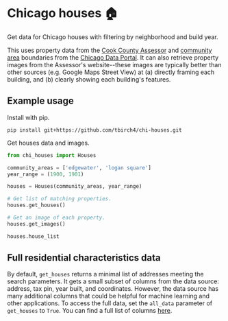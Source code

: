 # Chicago houses 🏠

Get data for Chicago houses with filtering by neighborhood and build year.

This uses property data from the [Cook County Assessor](https://datacatalog.cookcountyil.gov/Property-Taxation/Assessor-Archived-05-11-2022-Residential-Property-/bcnq-qi2z) and [community area](https://en.wikipedia.org/wiki/Community_areas_in_Chicago) boundaries from the [Chicago Data Portal](https://data.cityofchicago.org/Facilities-Geographic-Boundaries/Boundaries-Community-Areas-current-/cauq-8yn6). It can also retrieve property images from the Assessor's website--these images are typically better than other sources (e.g. Google Maps Street View) at (a) directly framing each building, and (b) clearly showing each building's features.

## Example usage

Install with pip.
```shell
pip install git+https://github.com/tbirch4/chi-houses.git
```

Get houses data and images.

```python
from chi_houses import Houses

community_areas = ['edgewater', 'logan square']
year_range = (1900, 1901)

houses = Houses(community_areas, year_range)

# Get list of matching properties.
houses.get_houses()

# Get an image of each property.
houses.get_images()

houses.house_list
```

## Full residential characteristics data
By default, `get_houses` returns a minimal list of addresses meeting the search parameters. It gets a small subset of columns from the data source: address, tax pin, year built, and coordinates. However, the data source has many additional columns that could be helpful for machine learning and other applications. To access the full data, set the `all_data` parameter of `get_houses` to `True`. You can find a full list of columns [here](https://datacatalog.cookcountyil.gov/Property-Taxation/Assessor-Archived-05-11-2022-Residential-Property-/bcnq-qi2z).
